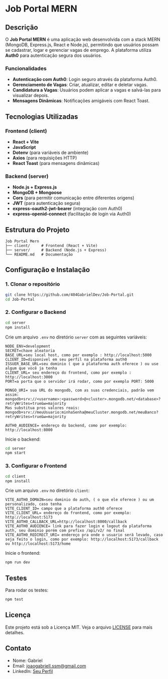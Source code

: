 # Job Portal MERN


## Descrição

O **Job Portal MERN** é uma aplicação web desenvolvida com a stack MERN (MongoDB, Express.js, React e Node.js), permitindo que usuários possam se cadastrar, logar e gerenciar vagas de emprego. A plataforma utiliza **Auth0** para autenticação segura dos usuários.

### Funcionalidades

- **Autenticação com Auth0**: Login seguro através da plataforma Auth0.
- **Gerenciamento de Vagas**: Criar, atualizar, editar e deletar vagas.
- **Candidatura a Vagas**: Usuários podem aplicar a vagas e salvá-las para visualizar depois.
- **Mensagens Dinâmicas**: Notificações amigáveis com React Toast.

## Tecnologias Utilizadas

### Frontend (client)
- **React + Vite**
- **JavaScript**
- **Dotenv** (para variáveis de ambiente)
- **Axios** (para requisições HTTP)
- **React Toast** (para mensagens dinâmicas)

### Backend (server)
- **Node.js + Express.js**
- **MongoDB + Mongoose**
- **Cors** (para permitir comunicação entre diferentes origens)
- **JWT** (para autenticação segura)
- **express-oauth2-jwt-bearer** (integração com Auth0)
- **express-openid-connect** (facilitação de login via Auth0)

## Estrutura do Projeto

```
Job Portal Mern
├── client/     # Frontend (React + Vite)
├── server/     # Backend (Node.js + Express)
└── README.md   # Documentação
```

## Configuração e Instalação

### 1. Clonar o repositório
```bash
git clone https://github.com/404GabrielDev/Job-Portal.git
cd Job-Portal
```

### 2. Configurar o Backend
```bash
cd server
npm install
```

Crie um arquivo `.env` no diretório `server` com as seguintes variáveis:
```env
NODE_ENV=development
SECRET=chave aleatoria
BASE_URL=seu local host, como por exemplo : http://localhost:5000
CLIENT_ID=disponivel em seu perfil na plataforma auth0
ISSUER_BASE_URL=seu dominio ( que a plataforma auth oferece ) ou use algum que você ja tenha
CLIENT_URL= seu endereço do frontend, como por exemplo : http://localhost:3000
PORT=a porta que o servidor irá rodar, como por exemplo PORT: 5000

MONGO_URI= sua URL do mongodb, com as suas credenciais, padrão vem assim:
mongodb+srv://<username>:<password>@<cluster>.mongodb.net/<database>?retryWrites=true&w=majority
Mas substitua pros valores reais: mongodb+srv://meuUsuario:minhaSenha@meuCluster.mongodb.net/meuBanco?retryWrites=true&w=majority

AUTH0_AUDIENCE= endereço do backend, como por exemplo: http://localhost:8000
```
Inicie o backend:
```bash
cd server
npm start
```

### 3. Configurar o Frontend
```bash
cd client
npm install
```

Crie um arquivo `.env` no diretório `client`:
```env
VITE_AUTH0_DOMAIN=seu dominio do auth, ( o que ele oferece ) ou um personalizado, caso tenha
VITE_CLIENT_ID= campo que a plataforma auth0 oferece
VITE_CLIENT_URL= endereço do frontend, como por exemplo: http://localhost:5173
VITE_AUTH0_CALLBACK_URL=http://localhost:8000/callback
VITE_AUTH0_AUDIENCE= link para fazer login e logout da plataforma auth, seu dominio porém com prefixo /api/v2/ no final
VITE_AUTH0_REDIRECT_URI= endereço pra onde o usuario será levado, caso seja feito o login, como por exemplo: http://localhost:5173/callback ou http://localhost:5173/home
```
Inicie o frontend:
```bash
npm run dev
```

## Testes
Para rodar os testes:
```bash
npm test
```


## Licença
Este projeto está sob a Licença MIT. Veja o arquivo [LICENSE](LICENSE) para mais detalhes.

## Contato
- Nome: Gabriel
- Email: joaogabriell.ssm@gmail.com
- LinkedIn: [Seu Perfil](https://www.linkedin.com/in/seu-perfil)

